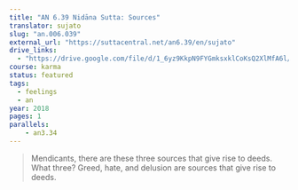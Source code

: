```yaml
---
title: "AN 6.39 Nidāna Sutta: Sources"
translator: sujato
slug: "an.006.039"
external_url: "https://suttacentral.net/an6.39/en/sujato"
drive_links:
  - "https://drive.google.com/file/d/1_6yz9KkpN9FYGmksxklCoKsQ2XlMfA6l/view?usp=drivesdk"
course: karma
status: featured
tags:
  - feelings
  - an
year: 2018
pages: 1
parallels:
    - an3.34
---
```


> Mendicants, there are these three sources that give rise to deeds. What three? Greed, hate, and delusion are sources that give rise to deeds.

<!---->
